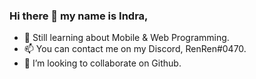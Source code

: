 ### Hi there 👋 my name is Indra,

- 🤔 Still learning about Mobile & Web Programming.
- 📫 You can contact me on my Discord, RenRen#0470.
- 💞️ I’m looking to collaborate on Github.

